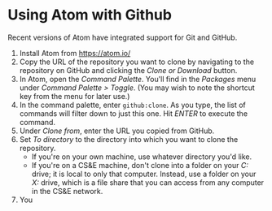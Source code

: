 # Using Atom with Github

Recent versions of Atom have integrated support for Git and GitHub.

1. Install Atom from https://atom.io/
1. Copy the URL of the repository you want to clone by navigating to
   the repository on GitHub and clicking the *Clone or Download* button.
1. In Atom, open the *Command Palette*. You'll find in the *Packages*
   menu under *Command Palette > Toggle*. (You may wish to note the
   shortcut key from the menu for later use.)
1. In the command palette, enter `github:clone`.
   As you type, the list of commands will filter down to just this one.
   Hit *ENTER* to execute the command.
1. Under *Clone from*, enter the URL you copied from GitHub.
1. Set *To directory* to the directory into which you want to clone the
   repository.
   - If you're on your own machine, use whatever directory you'd like.
   - If you're on a CS&E machine, don't clone into a folder
     on your *C:* drive; it is local to only that computer. Instead, use
     a folder on your *X:* drive, which is a file share that you can access
     from any computer in the CS&E network.
1. You 
